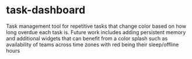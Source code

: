 # task-dashboard
Task management tool for repetitive tasks that change color based on how long overdue each task is. Future work includes adding persistent memory and additional widgets that can benefit from a color splash such as availability of teams across time zones with red being their sleep/offline hours
